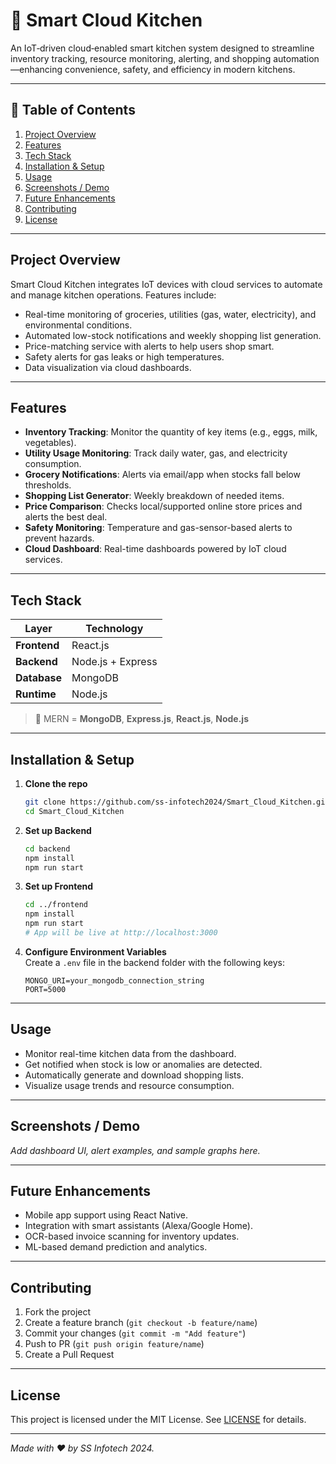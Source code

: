 # 🧠 Smart Cloud Kitchen

An IoT‑driven cloud‑enabled smart kitchen system designed to streamline inventory tracking, resource monitoring, alerting, and shopping automation—enhancing convenience, safety, and efficiency in modern kitchens.

---

## 📝 Table of Contents

1. [Project Overview](#project-overview)  
2. [Features](#features)  
3. [Tech Stack](#tech-stack)  
4. [Installation & Setup](#installation--setup)  
5. [Usage](#usage)  
6. [Screenshots / Demo](#screenshots--demo)  
7. [Future Enhancements](#future-enhancements)  
8. [Contributing](#contributing)  
9. [License](#license)  

---

## Project Overview

Smart Cloud Kitchen integrates IoT devices with cloud services to automate and manage kitchen operations. Features include:

- Real-time monitoring of groceries, utilities (gas, water, electricity), and environmental conditions.
- Automated low-stock notifications and weekly shopping list generation.
- Price-matching service with alerts to help users shop smart.
- Safety alerts for gas leaks or high temperatures.
- Data visualization via cloud dashboards.

---

## Features

- **Inventory Tracking**: Monitor the quantity of key items (e.g., eggs, milk, vegetables).
- **Utility Usage Monitoring**: Track daily water, gas, and electricity consumption.
- **Grocery Notifications**: Alerts via email/app when stocks fall below thresholds.
- **Shopping List Generator**: Weekly breakdown of needed items.
- **Price Comparison**: Checks local/supported online store prices and alerts the best deal.
- **Safety Monitoring**: Temperature and gas-sensor-based alerts to prevent hazards.
- **Cloud Dashboard**: Real-time dashboards powered by IoT cloud services.

---

## Tech Stack

| Layer        | Technology        |
|--------------|-------------------|
| **Frontend** | React.js          |
| **Backend**  | Node.js + Express |
| **Database** | MongoDB           |
| **Runtime**  | Node.js           |

> 🔁 MERN = **MongoDB**, **Express.js**, **React.js**, **Node.js**

---

## Installation & Setup

1. **Clone the repo**  
   ```bash
   git clone https://github.com/ss-infotech2024/Smart_Cloud_Kitchen.git
   cd Smart_Cloud_Kitchen
   ```

2. **Set up Backend**  
   ```bash
   cd backend
   npm install
   npm run start
   ```

3. **Set up Frontend**  
   ```bash
   cd ../frontend
   npm install
   npm run start
   # App will be live at http://localhost:3000
   ```

4. **Configure Environment Variables**  
   Create a `.env` file in the backend folder with the following keys:
   ```
   MONGO_URI=your_mongodb_connection_string
   PORT=5000
   ```

---

## Usage

- Monitor real-time kitchen data from the dashboard.
- Get notified when stock is low or anomalies are detected.
- Automatically generate and download shopping lists.
- Visualize usage trends and resource consumption.

---

## Screenshots / Demo

*Add dashboard UI, alert examples, and sample graphs here.*

---

## Future Enhancements

- Mobile app support using React Native.
- Integration with smart assistants (Alexa/Google Home).
- OCR-based invoice scanning for inventory updates.
- ML-based demand prediction and analytics.

---

## Contributing

1. Fork the project  
2. Create a feature branch (`git checkout -b feature/name`)  
3. Commit your changes (`git commit -m "Add feature"`)  
4. Push to PR (`git push origin feature/name`)  
5. Create a Pull Request

---

## License

This project is licensed under the MIT License. See [LICENSE](LICENSE) for details.

---

*Made with ❤️ by SS Infotech 2024.*
